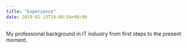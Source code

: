 ```yaml
---
title: "Experience"
date: 2019-02-13T14:08:54+09:00
---
```


My professional background in IT industry from first steps to the present moment.